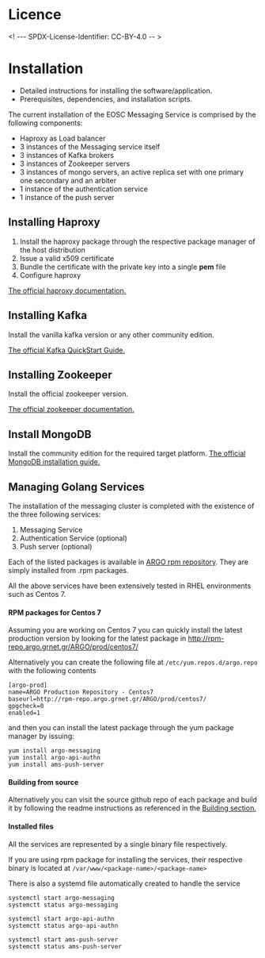 # Licence

<! --- SPDX-License-Identifier: CC-BY-4.0 -- >

# Installation

- Detailed instructions for installing the software/application.
- Prerequisites, dependencies, and installation scripts.

The current installation of the EOSC Messaging Service is comprised by
the following components:

- Haproxy as Load balancer
- 3 instances of the Messaging service itself
- 3 instances of Kafka brokers
- 3 instances of Zookeeper servers
- 3 instances of mongo servers, an active replica set with one primary one secondary and an arbiter
- 1 instance of the authentication service
- 1 instance of the push server

## Installing Haproxy

1) Install the haproxy package through the respective package manager of the host distribution
2) Issue a valid x509 certificate
3) Bundle the certificate with the private key into a single **pem** file
4) Configure haproxy

[The official haproxy documentation.](http://docs.haproxy.org/)

## Installing Kafka

Install the vanilla kafka version or any other community edition.

[The official Kafka QuickStart Guide.](https://kafka.apache.org/quickstart)

## Installing Zookeeper

Install the official zookeeper version.

[The official zookeeper documentation.](https://zookeeper.apache.org/)

## Install MongoDB

Install the community edition for the required target platform.
[The official MongoDB installation guide.](https://www.mongodb.com/docs/manual/installation/)

## Managing Golang Services

The installation of the messaging cluster is completed with the
existence of the three following services:

1) Messaging Service
2) Authentication Service (optional)
3) Push server (optional)

Each of the listed packages is available
in [ARGO rpm repository](http://rpm-repo.argo.grnet.gr/ARGO/prod/centos7/). They are simply installed from .rpm
packages.

All the above services have been extensively tested in RHEL environments such as Centos 7.

#### RPM packages for Centos 7

Assuming you are working on Centos 7 you can quickly install the latest production version by looking for the
latest package in <http://rpm-repo.argo.grnet.gr/ARGO/prod/centos7/>

Alternatively you can create the following file at `/etc/yum.repos.d/argo.repo` with the following contents

```
[argo-prod]
name=ARGO Production Repository - Centos7
baseurl=http://rpm-repo.argo.grnet.gr/ARGO/prod/centos7/
gpgcheck=0
enabled=1
```

and then you can install the latest package through the yum package manager by issuing:

```
yum install argo-messaging
yum install argo-api-authn
yum install ams-push-server
```

#### Building from source

Alternatively you can visit the source github repo of each package
and build it by following the readme instructions as referenced in the [Building section.](building.md)

#### Installed files

All the services are represented by a single binary file respectively.

If you are using rpm package for installing the services, their respective binary is located
at `/var/www/<package-name>/<package-name>`

There is also a systemd file automatically created to handle the service

```
systemctl start argo-messaging
systemctt status argo-messaging

systemctl start argo-api-authn
systemctt status argo-api-authn

systemctl start ams-push-server
systemctt status ams-push-server

```

